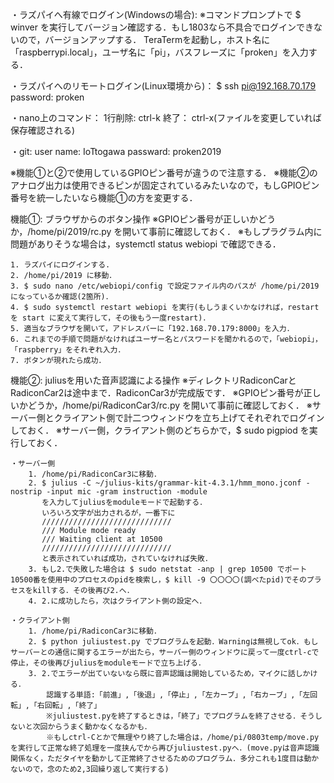・ラズパイへ有線でログイン(Windowsの場合):
        ※コマンドプロンプトで $ winver を実行してバージョン確認する．もし1803なら不具合でログインできないので，バージョンアップする．
        TeraTermを起動し，ホスト名に「raspberrypi.local」，ユーザ名に「pi」，バスフレーズに「proken」を入力する．

・ラズパイへのリモートログイン(Linux環境から)：
	$ ssh pi@192.168.70.179
	password: proken

・nano上のコマンド：
	1行削除:	ctrl-k
	終了：		ctrl-x(ファイルを変更していれば保存確認される)

・git:
	user name:	IoTtogawa
	passward:	proken2019

※機能①と②で使用しているGPIOピン番号が違うので注意する．
※機能②のアナログ出力は使用できるピンが固定されているみたいなので，もしGPIOピン番号を統一したいなら機能①の方を変更する．

機能①: ブラウザからのボタン操作
	※GPIOピン番号が正しいかどうか，/home/pi/2019/rc.py を開いて事前に確認しておく．
	※もしプラグラム内に問題がありそうな場合は，systemctl status webiopi で確認できる．

	1. ラズパイにログインする.
	2. /home/pi/2019 に移動．
	3. $ sudo nano /etc/webiopi/config で設定ファイル内のパスが /home/pi/2019 になっているか確認(2箇所)．
	4. $ sudo systemctl restart webiopi を実行(もしうまくいかなければ，restart を start に変えて実行して，その後もう一度restart)．
	5. 適当なブラウザを開いて，アドレスバーに「192.168.70.179:8000」を入力．
	6. これまでの手順で問題がなければユーザー名とパスワードを聞かれるので，「webiopi」，「raspberry」をそれぞれ入力．
	7. ボタンが現れたら成功．


機能②: juliusを用いた音声認識による操作
	※ディレクトリRadiconCarとRadiconCar2は途中まで．RadiconCar3が完成版です．
	※GPIOピン番号が正しいかどうか，/home/pi/RadiconCar3/rc.py を開いて事前に確認しておく．
	※サーバー側とクライアント側で計二つウィンドウを立ち上げてそれぞれでログインしておく．
	※サーバー側，クライアント側のどちらかで，$ sudo pigpiod を実行しておく．

	・サーバー側
		1. /home/pi/RadiconCar3に移動．
		2. $ julius -C ~/julius-kits/grammar-kit-4.3.1/hmm_mono.jconf -nostrip -input mic -gram instruction -module 
		   を入力してjuliusをmoduleモードで起動する．
		   いろいろ文字が出力されるが，一番下に
		   /////////////////////////////
		   /// Module mode ready
		   /// Waiting client at 10500
		   /////////////////////////////
		   と表示されていれば成功，されていなければ失敗．
		3. もし2.で失敗した場合は $ sudo netstat -anp | grep 10500 でポート10500番を使用中のプロセスのpidを検索し，$ kill -9 〇〇〇〇(調べたpid)でそのプラセスをkillする．その後再び2.へ．
		4. 2.に成功したら，次はクライアント側の設定へ．

	・クライアント側
		1. /home/pi/RadiconCar3に移動．
		2. $ python juliustest.py でプログラムを起動．Warningは無視してok．もしサーバーとの通信に関するエラーが出たら，サーバー側のウィンドウに戻って一度ctrl-cで停止，その後再びjuliusをmoduleモードで立ち上げる．
		3. 2.でエラーが出ていないなら既に音声認識は開始しているため，マイクに話しかける．
			認識する単語:「前進」,「後退」,「停止」,「左カーブ」,「右カーブ」,「左回転」,「右回転」,「終了」
			※juliustest.pyを終了するときは，「終了」でプログラムを終了させる．そうしないと次回からうまく動かなくなるかも．
			※もしctrl-Cとかで無理やり終了した場合は，/home/pi/0803temp/move.pyを実行して正常な終了処理を一度挟んでから再びjuliustest.pyへ．(move.pyは音声認識関係なく，ただタイヤを動かして正常終了させるためのプログラム．多分これも1度目は動かないので，念のため2,3回繰り返して実行する)


